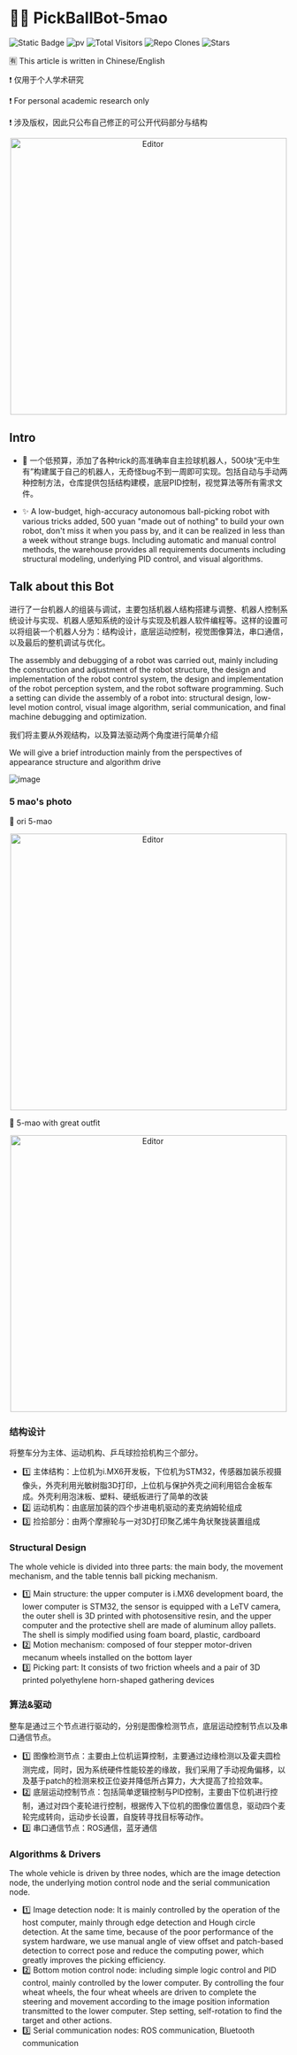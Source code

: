 # 🌈🔥 PickBallBot-5mao
![Static Badge](https://img.shields.io/badge/Robot-Design-blue)
![pv](https://pageview.vercel.app/?github_user=WangJingyao07/PickBallBot-5mao)
![Total Visitors](https://img.shields.io/badge/Total_Visitors-512-blue)
![Repo Clones](https://img.shields.io/badge/Clones-56-blue)
![Stars](https://img.shields.io/github/stars/WangJingyao07/PickBallBot-5mao)

🈶 This article is written in Chinese/English

❗ 仅用于个人学术研究

❗ For personal academic research only

❗ 涉及版权，因此只公布自己修正的可公开代码部分与结构

<div align="center">
	<img src="https://github.com/WangJingyao07/PickBallBot-5mao/assets/45681444/3a65b772-883a-44cd-ac88-9217ce060105" alt="Editor" width="500">
</div>

## Intro
- 🎉 一个低预算，添加了各种trick的高准确率自主捡球机器人，500块“无中生有”构建属于自己的机器人，无奇怪bug不到一周即可实现。包括自动与手动两种控制方法，仓库提供包括结构建模，底层PID控制，视觉算法等所有需求文件。

- ✨ A low-budget, high-accuracy autonomous ball-picking robot with various tricks added, 500 yuan "made out of nothing" to build your own robot, don't miss it when you pass by, and it can be realized in less than a week without strange bugs. Including automatic and manual control methods, the warehouse provides all requirements documents including structural modeling, underlying PID control, and visual algorithms.

## Talk about this Bot
进行了一台机器人的组装与调试，主要包括机器人结构搭建与调整、机器人控制系统设计与实现、机器人感知系统的设计与实现及机器人软件编程等。这样的设置可以将组装一个机器人分为：结构设计，底层运动控制，视觉图像算法，串口通信，以及最后的整机调试与优化。

The assembly and debugging of a robot was carried out, mainly including the construction and adjustment of the robot structure, the design and implementation of the robot control system, the design and implementation of the robot perception system, and the robot software programming. Such a setting can divide the assembly of a robot into: structural design, low-level motion control, visual image algorithm, serial communication, and final machine debugging and optimization.

我们将主要从外观结构，以及算法驱动两个角度进行简单介绍

We will give a brief introduction mainly from the perspectives of appearance structure and algorithm drive

![image](https://github.com/WangJingyao07/PickBallBot-5mao/assets/45681444/7e14666f-4e5e-40fc-8703-0f29a916748e)

### 5 mao's photo

🛴 ori 5-mao
<div align="center">
	<img src="https://github.com/WangJingyao07/PickBallBot-5mao/assets/45681444/3a65b772-883a-44cd-ac88-9217ce060105" alt="Editor" width="500">
</div>

🚗 5-mao with great outfit
<div align="center">
	<img src="https://github.com/WangJingyao07/PickBallBot-5mao/assets/45681444/ceeebe44-9a9c-4933-ac78-432db8026802" alt="Editor" width="500">
</div>

### 结构设计

将整车分为主体、运动机构、乒乓球捡拾机构三个部分。

- 1️⃣ 主体结构：上位机为i.MX6开发板，下位机为STM32，传感器加装乐视摄像头，外壳利用光敏树脂3D打印，上位机与保护外壳之间利用铝合金板车成。外壳利用泡沫板、塑料、硬纸板进行了简单的改装
- 2️⃣ 运动机构：由底层加装的四个步进电机驱动的麦克纳姆轮组成
- 3️⃣ 捡拾部分：由两个摩擦轮与一对3D打印聚乙烯牛角状聚拢装置组成

### Structural Design

The whole vehicle is divided into three parts: the main body, the movement mechanism, and the table tennis ball picking mechanism.

- 1️⃣ Main structure: the upper computer is i.MX6 development board, the lower computer is STM32, the sensor is equipped with a LeTV camera, the outer shell is 3D printed with photosensitive resin, and the upper computer and the protective shell are made of aluminum alloy pallets. The shell is simply modified using foam board, plastic, cardboard
- 2️⃣ Motion mechanism: composed of four stepper motor-driven mecanum wheels installed on the bottom layer
- 3️⃣ Picking part: It consists of two friction wheels and a pair of 3D printed polyethylene horn-shaped gathering devices



### 算法&驱动

整车是通过三个节点进行驱动的，分别是图像检测节点，底层运动控制节点以及串口通信节点。

- 1️⃣ 图像检测节点：主要由上位机运算控制，主要通过边缘检测以及霍夫圆检测完成，同时，因为系统硬件性能较差的缘故，我们采用了手动视角偏移，以及基于patch的检测来校正位姿并降低所占算力，大大提高了捡拾效率。
- 2️⃣ 底层运动控制节点：包括简单逻辑控制与PID控制，主要由下位机进行控制，通过对四个麦轮进行控制，根据传入下位机的图像位置信息，驱动四个麦轮完成转向，运动步长设置，自旋转寻找目标等动作。
- 3️⃣ 串口通信节点：ROS通信，蓝牙通信

### Algorithms & Drivers

The whole vehicle is driven by three nodes, which are the image detection node, the underlying motion control node and the serial communication node.

- 1️⃣ Image detection node: It is mainly controlled by the operation of the host computer, mainly through edge detection and Hough circle detection. At the same time, because of the poor performance of the system hardware, we use manual angle of view offset and patch-based detection to correct pose and reduce the computing power, which greatly improves the picking efficiency.
- 2️⃣ Bottom motion control node: including simple logic control and PID control, mainly controlled by the lower computer. By controlling the four wheat wheels, the four wheat wheels are driven to complete the steering and movement according to the image position information transmitted to the lower computer. Step setting, self-rotation to find the target and other actions.
- 3️⃣ Serial communication nodes: ROS communication, Bluetooth communication

